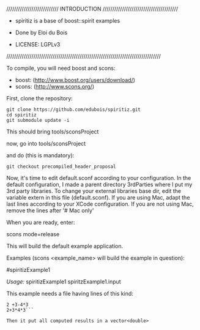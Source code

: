 /////////////////////////// INTRODUCTION ///////////////////////////////////////

* spiritiz is a base of boost::spirit examples

* Done by Eloi du Bois

* LICENSE: LGPLv3

////////////////////////////////////////////////////////////////////////////////

To compile, you will need boost and scons:

* boost: (http://www.boost.org/users/download/)
* scons: (http://www.scons.org/)

First, clone the repository:

```
git clone https://github.com/edubois/spiritiz.git
cd spiritiz
git submodule update -i
```

This should bring tools/sconsProject

now, go into tools/sconsProject

and do (this is mandatory):

```git checkout precompiled_header_proposal```


Now, it's time to edit default.sconf according to your configuration.
In the default configuration, I made a parent directory 3rdParties where I put
my 3rd party libraries. To change your external libraries base dir, 
edit the variable extern in this file (default.sconf).
If you are using Mac, adapt the last lines according to your
XCode configuration.
If you are not using Mac, remove the lines after '# Mac only'

When you are ready, enter:

scons mode=release

This will build the default example application.


Examples (scons <example_name> will build the example in question):

#spiritizExample1

*Usage:* spiritizExample1 spiritzExample1.input 

This example needs a file having lines of this kind:

```12*3-4*1
2 +3-4*3
2+3*4*3```

Then it put all computed results in a vector<double>



